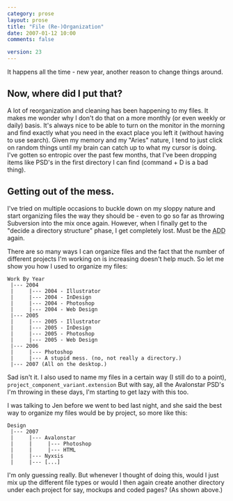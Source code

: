 ```yaml
---
category: prose
layout: prose
title: "File (Re-)Organization"
date: 2007-01-12 10:00
comments: false

version: 23
---
```


It happens all the time - new year, another reason to change things around.

## Now, where did I put that?

A lot of reorganization and cleaning has been happening to my files. It makes me wonder why I don't do that on a more monthly (or even weekly or daily) basis. It's always nice to be able to turn on the monitor in the morning and find exactly what you need in the exact place you left it (without having to use search). Given my memory and my "Aries" nature, I tend to just click on random things until my brain can catch up to what my cursor is doing. I've gotten so entropic over the past few months, that I've been dropping items like PSD's in the first directory I can find (command + D is a bad thing).

## Getting out of the mess.

I've tried on multiple occasions to buckle down on my sloppy nature and start organizing files the way they should be - even to go so far as throwing Subversion into the mix once again. However, when I finally get to the "decide a directory structure" phase, I get completely lost. Must be the <acronym title="Attention Deficit Disorder">ADD</acronym> again.

There are so many ways I can organize files and the fact that the number of different projects I'm working on is increasing doesn't help much. So let me show you how I used to organize my files:


    Work By Year
     |--- 2004
     |     |--- 2004 - Illustrator
     |     |--- 2004 - InDesign
     |     |--- 2004 - Photoshop
     |     |--- 2004 - Web Design
     |--- 2005
     |     |--- 2005 - Illustrator
     |     |--- 2005 - InDesign
     |     |--- 2005 - Photoshop
     |     |--- 2005 - Web Design
     |--- 2006
     |     |--- Photoshop
     |     |--- A stupid mess. (no, not really a directory.)
     |--- 2007 (All on the desktop.)


Sad isn't it. I also used to name my files in a certain way (I still do to a point), `project_component_variant.extension` But with say, all the Avalonstar PSD's I'm throwing in these days, I'm starting to get lazy with this too.

I was talking to Jen before we went to bed last night, and she said the best way to organize my files would be by project, so more like this:


    Design
     |--- 2007
     |     |--- Avalonstar
     |     |     |--- Photoshop
     |     |     |--- HTML
     |     |--- Nyxsis
     |     |--- [...]


I'm only guessing really. But whenever I thought of doing this, would I just mix up the different file types or would I then again create another directory under each project for say, mockups and coded pages? (As shown above.)
